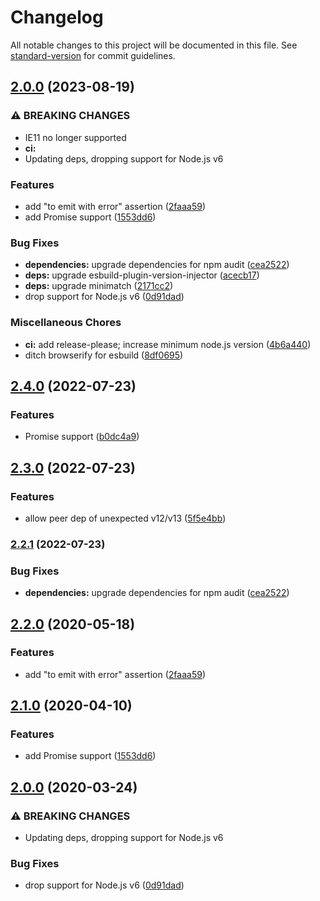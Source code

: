 # Changelog

All notable changes to this project will be documented in this file. See [standard-version](https://github.com/conventional-changelog/standard-version) for commit guidelines.

## [2.0.0](https://github.com/boneskull/unexpected-eventemitter/compare/v1.1.3...v2.0.0) (2023-08-19)


### ⚠ BREAKING CHANGES

* IE11 no longer supported
* **ci:** 
* Updating deps, dropping support for Node.js v6

### Features

* add "to emit with error" assertion ([2faaa59](https://github.com/boneskull/unexpected-eventemitter/commit/2faaa599bb9638ad511146f968c4e9a354a993f0))
* add Promise support ([1553dd6](https://github.com/boneskull/unexpected-eventemitter/commit/1553dd6d8f6d3da98d45206c8d5064688b90b949))


### Bug Fixes

* **dependencies:** upgrade dependencies for npm audit ([cea2522](https://github.com/boneskull/unexpected-eventemitter/commit/cea2522c6b6e4a2570cff00023fcbd7bee615b6c))
* **deps:** upgrade esbuild-plugin-version-injector ([acecb17](https://github.com/boneskull/unexpected-eventemitter/commit/acecb17a2a3eba1b9fbef104bc57658a0f6cd5fb))
* **deps:** upgrade minimatch ([2171cc2](https://github.com/boneskull/unexpected-eventemitter/commit/2171cc2e70531a1f3c1aefe069441d80e3c5a131))
* drop support for Node.js v6 ([0d91dad](https://github.com/boneskull/unexpected-eventemitter/commit/0d91dad48b808a9138deea0fddd47d76adf778ae))


### Miscellaneous Chores

* **ci:** add release-please; increase minimum node.js version ([4b6a440](https://github.com/boneskull/unexpected-eventemitter/commit/4b6a44010ef999d2c70d6c18590e776ddb04ae8c))
* ditch browserify for esbuild ([8df0695](https://github.com/boneskull/unexpected-eventemitter/commit/8df06953d9c19f146b4ab3b2372324bc9aea17cc))

## [2.4.0](https://github.com/boneskull/unexpected-eventemitter/compare/v2.3.0...v2.4.0) (2022-07-23)

### Features

- Promise support ([b0dc4a9](https://github.com/boneskull/unexpected-eventemitter/commit/b0dc4a92618e3866dc623801d1aef69c51aa7639))

## [2.3.0](https://github.com/boneskull/unexpected-eventemitter/compare/v2.2.1...v2.3.0) (2022-07-23)

### Features

- allow peer dep of unexpected v12/v13 ([5f5e4bb](https://github.com/boneskull/unexpected-eventemitter/commit/5f5e4bba8adfbc3d9bcb8dcc7e5853a518d1f9e2))

### [2.2.1](https://github.com/boneskull/unexpected-eventemitter/compare/v2.2.0...v2.2.1) (2022-07-23)

### Bug Fixes

- **dependencies:** upgrade dependencies for npm audit ([cea2522](https://github.com/boneskull/unexpected-eventemitter/commit/cea2522c6b6e4a2570cff00023fcbd7bee615b6c))

## [2.2.0](https://github.com/boneskull/unexpected-eventemitter/compare/v2.1.0...v2.2.0) (2020-05-18)

### Features

- add "to emit with error" assertion ([2faaa59](https://github.com/boneskull/unexpected-eventemitter/commit/2faaa599bb9638ad511146f968c4e9a354a993f0))

## [2.1.0](https://github.com/boneskull/unexpected-eventemitter/compare/v2.0.0...v2.1.0) (2020-04-10)

### Features

- add Promise support ([1553dd6](https://github.com/boneskull/unexpected-eventemitter/commit/1553dd6d8f6d3da98d45206c8d5064688b90b949))

## [2.0.0](https://github.com/boneskull/unexpected-eventemitter/compare/v1.1.3...v2.0.0) (2020-03-24)

### ⚠ BREAKING CHANGES

- Updating deps, dropping support for Node.js v6

### Bug Fixes

- drop support for Node.js v6 ([0d91dad](https://github.com/boneskull/unexpected-eventemitter/commit/0d91dad48b808a9138deea0fddd47d76adf778ae))
